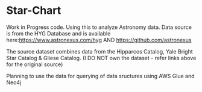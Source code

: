 # Star-Chart

Work in Progress code. Using this to analyze Astronomy data.
Data source is from the HYG Database and is available here:https://www.astronexus.com/hyg AND https://github.com/astronexus

The source dataset combines data from the Hipparcos Catalog, Yale Bright Star Catalog & Gliese Catalog. (I DO NOT own the dataset - refer links above for the original source) 

Planning to use the data for querying of data sructures using AWS Glue and Neo4j
